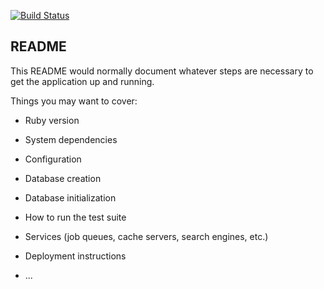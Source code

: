 [![Build Status](http://ec2-52-59-187-59.eu-central-1.compute.amazonaws.com:8080/buildStatus/icon?job=unaitxu/angular-rails-test-01/master)](http://ec2-52-59-187-59.eu-central-1.compute.amazonaws.com:8080/job/unaitxu/job/angular-rails-test-01/job/master/)
## README

This README would normally document whatever steps are necessary to get the
application up and running.

Things you may want to cover:

* Ruby version

* System dependencies

* Configuration

* Database creation

* Database initialization

* How to run the test suite

* Services (job queues, cache servers, search engines, etc.)

* Deployment instructions

* ...
